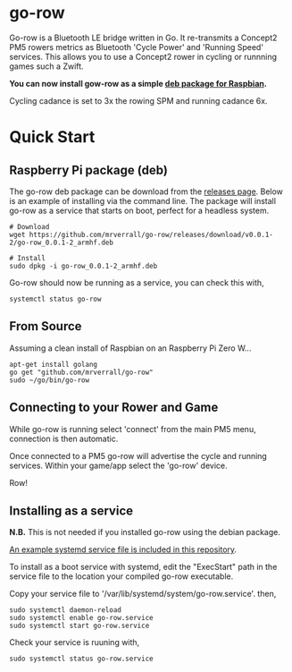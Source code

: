 # go-row
Go-row is a Bluetooth LE bridge written in Go. It re-transmits a Concept2 PM5 rowers metrics as Bluetooth 'Cycle Power' and 'Running Speed' services. This allows you to use a Concept2 rower in cycling or runnning games such a Zwift.

__You can now install gow-row as a simple [deb package for Raspbian](https://github.com/mrverrall/go-row#raspberry-pi-package-deb).__

Cycling cadance is set to 3x the rowing SPM and running cadance 6x.

# Quick Start

## Raspberry Pi package (deb)
The go-row deb package can be download from the [releases page](https://github.com/mrverrall/go-row/releases). Below is an example of installing via the command line. The package will install go-row as a service that starts on boot, perfect for a headless system.

    # Download
    wget https://github.com/mrverrall/go-row/releases/download/v0.0.1-2/go-row_0.0.1-2_armhf.deb
    
    # Install
    sudo dpkg -i go-row_0.0.1-2_armhf.deb

Go-row should now be running as a service, you can check this with,
    
    systemctl status go-row

## From Source
Assuming a clean install of Raspbian on an Raspberry Pi Zero W...

    apt-get install golang
    go get "github.com/mrverrall/go-row"
    sudo ~/go/bin/go-row

## Connecting to your Rower and Game
While go-row is running select 'connect' from the main PM5 menu, connection is then automatic.

Once connected to a PM5 go-row will advertise the cycle and running services. Within your game/app select the 'go-row' device.

Row!

## Installing as a service

__N.B.__ This is not needed if you installed go-row using the debian package.

[An example systemd service file is included in this repository](https://github.com/mrverrall/go-row/blob/main/go-row.service).

To install as a boot service with systemd, edit the "ExecStart" path in the service file to the location your compiled go-row executable.

Copy your service file to '/var/lib/systemd/system/go-row.service'. then,

    sudo systemctl daemon-reload
    sudo systemctl enable go-row.service
    sudo systemctl start go-row.service

Check your service is ruuning with,

    sudo systemctl status go-row.service
